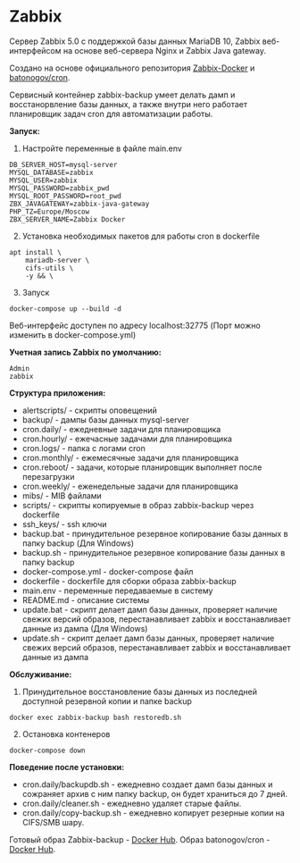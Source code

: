 # Zabbix

Сервер Zabbix 5.0 с поддержкой базы данных MariaDB 10, Zabbix веб-интерфейсом на основе веб-сервера Nginx и Zabbix Java gateway. 

Создано на основе официального репозитория [Zabbix-Docker](https://github.com/zabbix/zabbix-docker) и [batonogov/cron](https://github.com/batonogov/cron).

Сервисный контейнер zabbix-backup умеет делать дамп и восстанорвление базы данных, а также внутри него работает планировщик задач cron для автоматизации работы.

**Запуск:**

1. Настройте переменные в файле main.env

```
DB_SERVER_HOST=mysql-server
MYSQL_DATABASE=zabbix
MYSQL_USER=zabbix
MYSQL_PASSWORD=zabbix_pwd
MYSQL_ROOT_PASSWORD=root_pwd
ZBX_JAVAGATEWAY=zabbix-java-gateway
PHP_TZ=Europe/Moscow
ZBX_SERVER_NAME=Zabbix Docker
```

2. Установка необходимых пакетов для работы cron в dockerfile
```
apt install \
    mariadb-server \
    cifs-utils \
    -y && \
```

3. Запуск
```
docker-compose up --build -d
```
Веб-интерфейс доступен по адресу localhost:32775 (Порт можно изменить в docker-compose.yml)

**Учетная запись Zabbix по умолчанию:**
```
Admin
zabbix
```

**Структура приложения:**

- alertscripts/ - скрипты оповещений
- backup/ - дампы базы данных mysql-server
- cron.daily/ - ежедневные задачи для планировщика
- cron.hourly/ - ежечасные задачами для планировщика
- cron.logs/ - папка с логами cron
- cron.monthly/ - ежемесячные задачи для планировщика
- cron.reboot/ - задачи, которые планировщик выполняет после перезагрузки
- cron.weekly/ - еженедельные задачи для планировщика
- mibs/ - MIB файлами
- scripts/ - скрипты копируемые в образ zabbix-backup через dockerfile
- ssh_keys/ - ssh ключи
- backup.bat - принудительное резервное копирование базы данных в папку backup (Для Windows)
- backup.sh - принудительное резервное копирование базы данных в папку backup 
- docker-compose.yml - docker-compose файл
- dockerfile - dockerfile для сборки образа zabbix-backup
- main.env - переменные передаваемые в систему
- README.md - описание системы
- update.bat - скрипт делает дамп базы данных, проверяет наличие свежих версий образов, перестанавливает zabbix и восстанавливает данные из дампа (Для Windows)
- update.sh - скрипт делает дамп базы данных, проверяет наличие свежих версий образов, перестанавливает zabbix и восстанавливает данные из дампа

**Обслуживание:**

1. Принудительное восстановление базы данных из последней доступной резервной копии и папке backup
```
docker exec zabbix-backup bash restoredb.sh
```

2. Остановка контенеров
```
docker-compose down
```

**Поведение после установки:**

- cron.daily/backupdb.sh - ежедневно создает дамп базы данных и сожраняет архив с ним папку backup, он будет храниться до 7 дней.
- cron.daily/cleaner.sh - ежедневно удаляет старые файлы.
- cron.daily/copy-backup.sh - ежедневно копирует резерные копии на CIFS/SMB шару.

Готовый образ Zabbix-backup - [Docker Hub](https://hub.docker.com/repository/docker/batonogov/zabbix-backup). Образ batonogov/cron - [Docker Hub](https://hub.docker.com/repository/docker/batonogov/cron).
